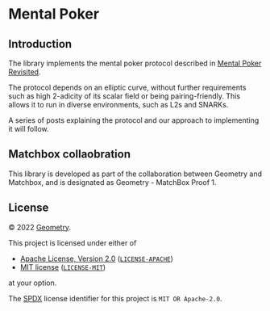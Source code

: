 # Mental Poker

## Introduction

The library implements the mental poker protocol described in [Mental Poker Revisited](https://www.semanticscholar.org/paper/Mental-Poker-Revisited-Barnett-Smart/8aaa1245c5876c78564c3f2df36ca615686d1402).

The protocol depends on an elliptic curve, without further requirements such as high 2-adicity of its scalar field or being pairing-friendly. This allows it to run in diverse environments, such as L2s and SNARKs.

A series of posts explaining the protocol and our approach to implementing it will follow.


## Matchbox collaobration

This library is developed as part of the collaboration between Geometry and Matchbox, and is designated as Geometry - MatchBox Proof 1. 


## License

&copy; 2022 [Geometry](https://geometryresearch.xyz).

This project is licensed under either of

- [Apache License, Version 2.0](https://www.apache.org/licenses/LICENSE-2.0) ([`LICENSE-APACHE`](LICENSE-APACHE))
- [MIT license](https://opensource.org/licenses/MIT) ([`LICENSE-MIT`](LICENSE-MIT))

at your option.

The [SPDX](https://spdx.dev) license identifier for this project is `MIT OR Apache-2.0`.
